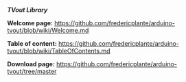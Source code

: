 ***TVout Library***

**Welcome page:** https://github.com/fredericplante/arduino-tvout/blob/wiki/Welcome.md

**Table of content:** https://github.com/fredericplante/arduino-tvout/blob/wiki/TableOfContents.md

**Download page:**  https://github.com/fredericplante/arduino-tvout/tree/master
